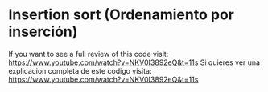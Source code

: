 # Insertion sort (Ordenamiento por inserción)
If you want to see a full review of this code visit: https://www.youtube.com/watch?v=NKV0I3892eQ&t=11s
Si quieres ver una explicacion completa de este codigo visita: https://www.youtube.com/watch?v=NKV0I3892eQ&t=11s

